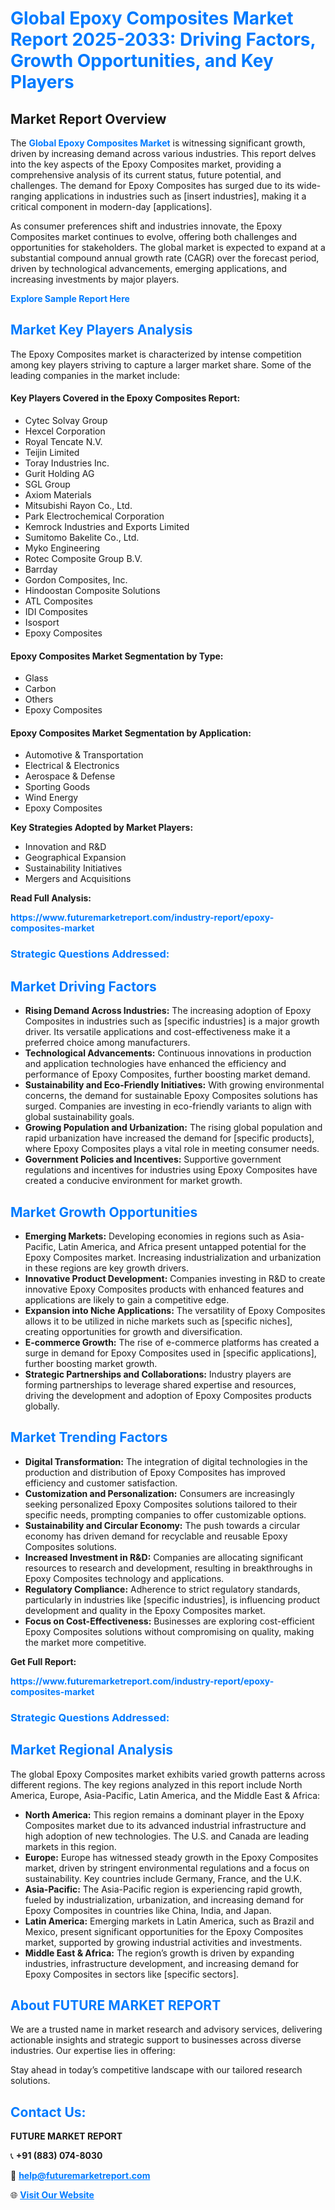 <h1 style="color: #007BFF;">Global Epoxy Composites Market Report 2025-2033: Driving Factors, Growth Opportunities, and Key Players</h1>

<section id="overview">
<h2>Market Report Overview</h2>
<p>The <a href="https://www.futuremarketreport.com/industry-report/epoxy-composites-market" style="color: #007BFF; text-decoration: none;"><strong>Global Epoxy Composites Market</strong></a> is witnessing significant growth, driven by increasing demand across various industries. This report delves into the key aspects of the Epoxy Composites market, providing a comprehensive analysis of its current status, future potential, and challenges. The demand for Epoxy Composites has surged due to its wide-ranging applications in industries such as [insert industries], making it a critical component in modern-day [applications].</p>
<p>As consumer preferences shift and industries innovate, the Epoxy Composites market continues to evolve, offering both challenges and opportunities for stakeholders. The global market is expected to expand at a substantial compound annual growth rate (CAGR) over the forecast period, driven by technological advancements, emerging applications, and increasing investments by major players.</p>
</section>

<section id="overview">
<p><a href="https://www.futuremarketreport.com/request-sample/reportId=103903" style="color: #007BFF; text-decoration: none;"><strong>Explore Sample Report Here</strong></a></p>
</section>

<section id="key-players">
<h2 style="color: #007BFF;">Market Key Players Analysis</h2>
<p>The Epoxy Composites market is characterized by intense competition among key players striving to capture a larger market share. Some of the leading companies in the market include:</p>
<h4>Key Players Covered in the Epoxy Composites Report:</h4>
<ul><li>Cytec Solvay Group</li><li>Hexcel Corporation</li><li>Royal Tencate N.V.</li><li>Teijin Limited</li><li>Toray Industries Inc.</li><li>Gurit Holding AG</li><li>SGL Group</li><li>Axiom Materials</li><li>Mitsubishi Rayon Co., Ltd.</li><li>Park Electrochemical Corporation</li><li>Kemrock Industries and Exports Limited</li><li>Sumitomo Bakelite Co., Ltd.</li><li>Myko Engineering</li><li>Rotec Composite Group B.V.</li><li>Barrday</li><li>Gordon Composites, Inc.</li><li>Hindoostan Composite Solutions</li><li>ATL Composites</li><li>IDI Composites</li><li>Isosport</li><li>Epoxy Composites</li></ul>
<h4>Epoxy Composites Market Segmentation by Type:</h4>
<ul><li>Glass</li><li>Carbon</li><li>Others</li><li>Epoxy Composites</li></ul>

<h4>Epoxy Composites Market Segmentation by Application:</h4>
<ul><li>Automotive &amp; Transportation</li><li>Electrical &amp; Electronics</li><li>Aerospace &amp; Defense</li><li>Sporting Goods</li><li>Wind Energy</li><li>Epoxy Composites</li></ul>
<p><strong>Key Strategies Adopted by Market Players:</strong></p>
<ul>
<li>Innovation and R&D</li>
<li>Geographical Expansion</li>
<li>Sustainability Initiatives</li>
<li>Mergers and Acquisitions</li>
</ul>
</section>

<section>
<p><strong>Read Full Analysis: </strong></p><a href="https://www.futuremarketreport.com/industry-report/epoxy-composites-market" style="color: #007BFF; text-decoration: none;"><strong>https://www.futuremarketreport.com/industry-report/epoxy-composites-market</strong></a>
<h3 style="color: #007BFF;">Strategic Questions Addressed:</h3>
</section>

<section id="driving-factors">
<h2 style="color: #007BFF;">Market Driving Factors</h2>
<ul>
<li><strong>Rising Demand Across Industries:</strong> The increasing adoption of Epoxy Composites in industries such as [specific industries] is a major growth driver. Its versatile applications and cost-effectiveness make it a preferred choice among manufacturers.</li>
<li><strong>Technological Advancements:</strong> Continuous innovations in production and application technologies have enhanced the efficiency and performance of Epoxy Composites, further boosting market demand.</li>
<li><strong>Sustainability and Eco-Friendly Initiatives:</strong> With growing environmental concerns, the demand for sustainable Epoxy Composites solutions has surged. Companies are investing in eco-friendly variants to align with global sustainability goals.</li>
<li><strong>Growing Population and Urbanization:</strong> The rising global population and rapid urbanization have increased the demand for [specific products], where Epoxy Composites plays a vital role in meeting consumer needs.</li>
<li><strong>Government Policies and Incentives:</strong> Supportive government regulations and incentives for industries using Epoxy Composites have created a conducive environment for market growth.</li>
</ul>
</section>

<section id="growth-opportunities">
<h2 style="color: #007BFF;">Market Growth Opportunities</h2>
<ul>
<li><strong>Emerging Markets:</strong> Developing economies in regions such as Asia-Pacific, Latin America, and Africa present untapped potential for the Epoxy Composites market. Increasing industrialization and urbanization in these regions are key growth drivers.</li>
<li><strong>Innovative Product Development:</strong> Companies investing in R&D to create innovative Epoxy Composites products with enhanced features and applications are likely to gain a competitive edge.</li>
<li><strong>Expansion into Niche Applications:</strong> The versatility of Epoxy Composites allows it to be utilized in niche markets such as [specific niches], creating opportunities for growth and diversification.</li>
<li><strong>E-commerce Growth:</strong> The rise of e-commerce platforms has created a surge in demand for Epoxy Composites used in [specific applications], further boosting market growth.</li>
<li><strong>Strategic Partnerships and Collaborations:</strong> Industry players are forming partnerships to leverage shared expertise and resources, driving the development and adoption of Epoxy Composites products globally.</li>
</ul>
</section>

<section id="trending-factors">
<h2 style="color: #007BFF;">Market Trending Factors</h2>
<ul>
<li><strong>Digital Transformation:</strong> The integration of digital technologies in the production and distribution of Epoxy Composites has improved efficiency and customer satisfaction.</li>
<li><strong>Customization and Personalization:</strong> Consumers are increasingly seeking personalized Epoxy Composites solutions tailored to their specific needs, prompting companies to offer customizable options.</li>
<li><strong>Sustainability and Circular Economy:</strong> The push towards a circular economy has driven demand for recyclable and reusable Epoxy Composites solutions.</li>
<li><strong>Increased Investment in R&D:</strong> Companies are allocating significant resources to research and development, resulting in breakthroughs in Epoxy Composites technology and applications.</li>
<li><strong>Regulatory Compliance:</strong> Adherence to strict regulatory standards, particularly in industries like [specific industries], is influencing product development and quality in the Epoxy Composites market.</li>
<li><strong>Focus on Cost-Effectiveness:</strong> Businesses are exploring cost-efficient Epoxy Composites solutions without compromising on quality, making the market more competitive.</li>
</ul>
</section>

<section>
<p><strong>Get Full Report: </strong></p><a href="https://www.futuremarketreport.com/industry-report/epoxy-composites-market" style="color: #007BFF; text-decoration: none;"><strong>https://www.futuremarketreport.com/industry-report/epoxy-composites-market</strong></a>
<h3 style="color: #007BFF;">Strategic Questions Addressed:</h3>
</section>


<section id="regional-analysis">
<h2 style="color: #007BFF;">Market Regional Analysis</h2>
<p>The global Epoxy Composites market exhibits varied growth patterns across different regions. The key regions analyzed in this report include North America, Europe, Asia-Pacific, Latin America, and the Middle East & Africa:</p>
<ul>
<li><strong>North America:</strong> This region remains a dominant player in the Epoxy Composites market due to its advanced industrial infrastructure and high adoption of new technologies. The U.S. and Canada are leading markets in this region.</li>
<li><strong>Europe:</strong> Europe has witnessed steady growth in the Epoxy Composites market, driven by stringent environmental regulations and a focus on sustainability. Key countries include Germany, France, and the U.K.</li>
<li><strong>Asia-Pacific:</strong> The Asia-Pacific region is experiencing rapid growth, fueled by industrialization, urbanization, and increasing demand for Epoxy Composites in countries like China, India, and Japan.</li>
<li><strong>Latin America:</strong> Emerging markets in Latin America, such as Brazil and Mexico, present significant opportunities for the Epoxy Composites market, supported by growing industrial activities and investments.</li>
<li><strong>Middle East & Africa:</strong> The region’s growth is driven by expanding industries, infrastructure development, and increasing demand for Epoxy Composites in sectors like [specific sectors].</li>
</ul>
</section>

<footer>
<h2 style="color: #007BFF;">About FUTURE MARKET REPORT</h2>
<p>We are a trusted name in market research and advisory services, delivering actionable insights and strategic support to businesses across diverse industries. Our expertise lies in offering:</p>

<p>Stay ahead in today’s competitive landscape with our tailored research solutions.</p>

<h2 style="color: #007BFF;">Contact Us:</h2>
<p><strong>FUTURE MARKET REPORT</strong></p>
<p>📞 <strong>+91 (883) 074-8030</strong></p>
<p>📧 <strong><a href="mailto:help@futuremarketreport.com" style="color: #007BFF;">help@futuremarketreport.com</a></strong></p>
<p>🌐 <strong><a href="https://www.futuremarketreport.com/" style="color: #007BFF;">Visit Our Website</a></strong></p>
</footer>